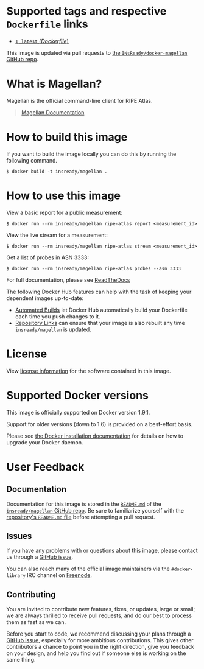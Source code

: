 # Supported tags and respective `Dockerfile` links

-	[`1`, `latest` (*Dockerfile*)](https://github.com/INsReady/docker-magellan/blob/master/Dockerfile)

This image is updated via pull requests to [the `INsReady/docker-magellan` GitHub repo](https://github.com/INsReady/docker-magellan).


# What is Magellan?

Magellan is the official command-line client for RIPE Atlas.

> [Magellan Documentation](https://ripe-atlas-tools.readthedocs.org/)

# How to build this image

If you want to build the image locally you can do this by running the following command.

```console
$ docker build -t insready/magellan .
```


# How to use this image

View a basic report for a public measurement:

```console
$ docker run --rm insready/magellan ripe-atlas report <measurement_id>
```

View the live stream for a measurement:

```console
$ docker run --rm insready/magellan ripe-atlas stream <measurement_id>
```

Get a list of probes in ASN 3333:

```console
$ docker run --rm insready/magellan ripe-atlas probes --asn 3333
```

For full documentation, please see [ReadTheDocs](https://ripe-atlas-tools.readthedocs.org)


The following Docker Hub features can help with the task of keeping your dependent images up-to-date:

-	[Automated Builds](https://docs.docker.com/docker-hub/builds/) let Docker Hub automatically build your Dockerfile each time you push changes to it.
-	[Repository Links](https://docs.docker.com/docker-hub/builds/#repository-links) can ensure that your image is also rebuilt any time `insready/magellan` is updated.

# License

View [license information](https://github.com/RIPE-NCC/ripe-atlas-tools/blob/master/LICENSE) for the software contained in this image.

# Supported Docker versions

This image is officially supported on Docker version 1.9.1.

Support for older versions (down to 1.6) is provided on a best-effort basis.

Please see [the Docker installation documentation](https://docs.docker.com/installation/) for details on how to upgrade your Docker daemon.

# User Feedback

## Documentation

Documentation for this image is stored in the [`README.md`](https://github.com/INsReady/docker-magellan/blob/master/README.md) of the [`insready/magellan` GitHub repo](https://github.com/INsReady/docker-magellan). Be sure to familiarize yourself with the [repository's `README.md` file](https://github.com/docker-library/docs/blob/master/README.md) before attempting a pull request.

## Issues

If you have any problems with or questions about this image, please contact us through a [GitHub issue](https://github.com/INsReady/docker-magellan/issues).

You can also reach many of the official image maintainers via the `#docker-library` IRC channel on [Freenode](https://freenode.net).

## Contributing

You are invited to contribute new features, fixes, or updates, large or small; we are always thrilled to receive pull requests, and do our best to process them as fast as we can.

Before you start to code, we recommend discussing your plans through a [GitHub issue](https://github.com/INsReady/docker-magellan/issues), especially for more ambitious contributions. This gives other contributors a chance to point you in the right direction, give you feedback on your design, and help you find out if someone else is working on the same thing.
